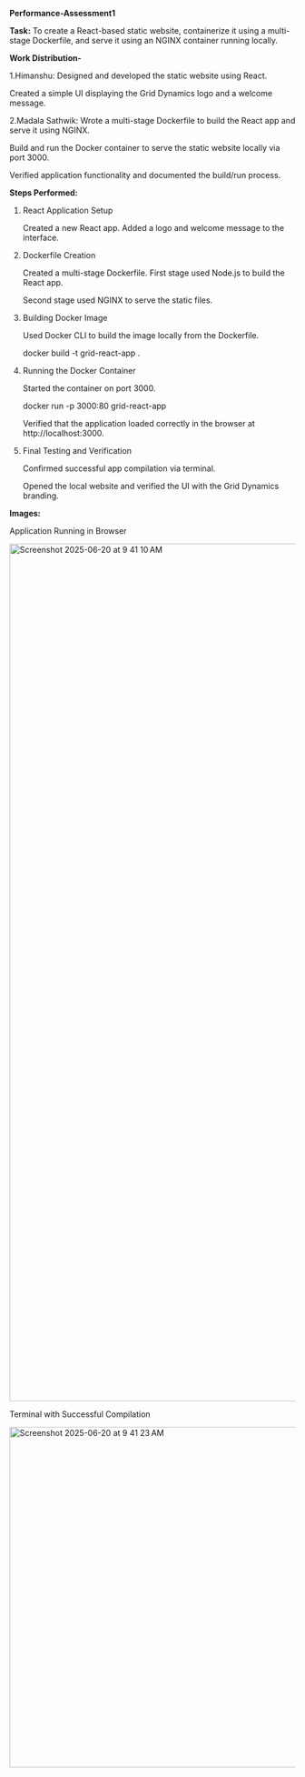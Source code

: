**Performance-Assessment1**

**Task:**
To create a React-based static website, containerize it using a multi-stage Dockerfile, and serve it using an NGINX container running locally.

**Work Distribution-**

1.Himanshu:
Designed and developed the static website using React.

Created a simple UI displaying the Grid Dynamics logo and a welcome message.

2.Madala Sathwik:
Wrote a multi-stage Dockerfile to build the React app and serve it using NGINX.

Build and run the Docker container to serve the static website locally via port 3000.

Verified application functionality and documented the build/run process.

**Steps Performed:**

1. React Application Setup

   Created a new React app.
   Added a logo and welcome message to the interface.

2. Dockerfile Creation
   
   Created a multi-stage Dockerfile.
   First stage used Node.js to build the React app.

   Second stage used NGINX to serve the static files.

3. Building Docker Image
   
   Used Docker CLI to build the image locally from the Dockerfile.

   docker build -t grid-react-app .

4. Running the Docker Container
   
   Started the container on port 3000.

   docker run -p 3000:80 grid-react-app

   Verified that the application loaded correctly in the browser at http://localhost:3000.

5. Final Testing and Verification
   
   Confirmed successful app compilation via terminal.

   Opened the local website and verified the UI with the Grid Dynamics branding.

**Images:**

   Application Running in Browser

<img width="1509" alt="Screenshot 2025-06-20 at 9 41 10 AM" src="https://github.com/user-attachments/assets/7a4cceb4-6735-40a8-a907-2be77ea12433" />


   Terminal with Successful Compilation

<img width="599" alt="Screenshot 2025-06-20 at 9 41 23 AM" src="https://github.com/user-attachments/assets/0b3beb8e-2ecf-494a-8a2f-cd600416de81" />
